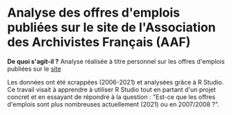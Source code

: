 # Analyse des offres d'emplois publiées sur le site de l'Association des Archivistes Français (AAF)

**De quoi s'agit-il ?** Analyse réalisée à titre personnel sur les offres d'emplois publiées sur le [site](https://www.archivistes.org/-Emploi-)

Les données ont été scrappées (2006-2021) et analysées grâce à R Studio. Ce travail visait à apprendre à utiliser R Studio tout en partant d'un projet concret et en essayant de répondre à la question : "Est-ce que les offres d'emplois sont plus nombreuses actuellement (2021) ou en 2007/2008 ?".